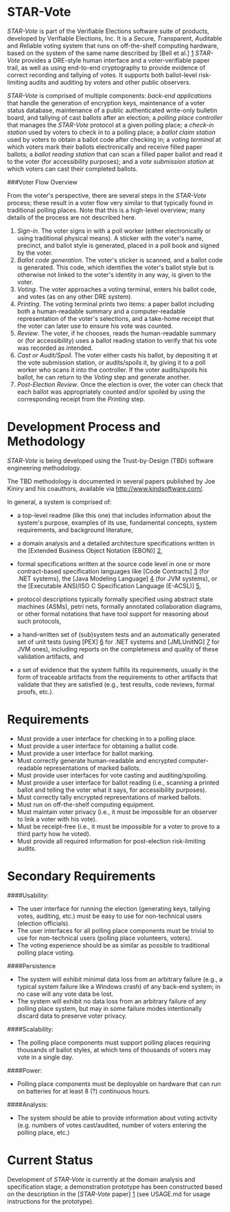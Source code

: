 STAR-Vote
===

*STAR-Vote* is part of the Verifiable Elections software suite of products, developed by Verifiable Elections, Inc. It is a *S*ecure, *T*ransparent, *A*uditable and *R*eliable voting system that runs on off-the-shelf computing hardware, based on the system of the same name described by [Bell et al.] [1] *STAR-Vote* provides a DRE-style human interface and a voter-verifiable paper trail, as well as using end-to-end cryptography to provide evidence of correct recording and tallying of votes. It supports both ballot-level risk-limiting audits and auditing by voters and other public observers.

*STAR-Vote* is comprised of multiple components: *back-end applications* that handle the generation of encryption keys, maintenance of a voter status database, maintenance of a public authenticated write-only bulletin board, and tallying of cast ballots after an election; a *polling place controller* that manages the *STAR-Vote* protocol at a given polling place; a *check-in station* used by voters to check in to a polling place; a *ballot claim station* used by voters to obtain a ballot code after checking in; a *voting terminal* at which voters mark their ballots electronically and receive filled paper ballots; a *ballot reading station* that can scan a filled paper ballot and read it to the voter (for accessibility purposes); and a *vote submission station* at which voters can cast their completed ballots. 

###Voter Flow Overview

From the voter's perspective, there are several steps in the *STAR-Vote* process; these result in a voter flow very similar to that typically found in traditional polling places. Note that this is a high-level overview; many details of the process are not described here.

1. *Sign-in*. The voter signs in with a poll worker (either electronically or using traditional physical means). A sticker with the voter's name, precinct, and ballot style is generated, placed in a poll book and signed by the voter.
2. *Ballot code generation*. The voter's sticker is scanned, and a ballot code is generated. This code, which identifies the voter's ballot style but is otherwise not linked to the voter's identity in any way, is given to the voter. 
3. *Voting*. The voter approaches a voting terminal, enters his ballot code, and votes (as on any other DRE system).
4. *Printing*. The voting terminal prints two items: a paper ballot including both a human-readable summary and a computer-readable representation of the voter's selections, and a take-home receipt that the voter can later use to ensure his vote was counted.
5. *Review*. The voter, if he chooses, reads the human-readable summary  or (for accessibility) uses a ballot reading station to verify that his vote was recorded as intended.
6. *Cast or Audit/Spoil*. The voter either casts his ballot, by depositing it at the vote submission station, or audits/spoils it, by giving it to a poll worker who scans it into the controller. If the voter audits/spoils his ballot, he can return to the *Voting* step and generate another.
7. *Post-Election Review*. Once the election is over, the voter can check that each ballot was appropriately counted and/or spoiled by using the corresponding receipt from the *Printing* step.

Development Process and Methodology
===

*STAR-Vote* is being developed using the Trust-by-Design (TBD) software engineering methodology.

The TBD methodology is documented in several papers published by Joe
Kiniry and his coauthors, available via http://www.kindsoftware.com/.

In general, a system is comprised of:

* a top-level readme (like this one) that includes information about
  the system's purpose, examples of its use, fundamental concepts,
  system requirements, and background literature,

* a domain analysis and a detailed architecture specifications written
  in the [Extended Business Object Notation (EBON)] [2],

* formal specifications written at the source code level in one or
  more contract-based specification languages like [Code Contracts] [3]
  (for .NET systems), the [Java Modeling Language] [4] (for JVM
  systems), or the [Executable ANSI/ISO C Specification Language
  (E-ACSL)] [5],

* protocol descriptions typically formally specified using abstract
  state machines (ASMs), petri nets, formally annotated collaboration
  diagrams, or other formal notations that have tool support for
  reasoning about such protocols,

* a hand-written set of (sub)system tests and an automatically
  generated set of unit tests (using [PEX] [6] for .NET systems and
  [JMLUnitNG] [7] for JVM ones), including reports on the completeness
  and quality of these validation artifacts, and

* a set of evidence that the system fulfills its requirements, usually
  in the form of traceable artifacts from the requirements to other
  artifacts that validate that they are satisfied (e.g., test results,
  code reviews, formal proofs, etc.).
  
Requirements
===

* Must provide a user interface for checking in to a polling place.
* Must provide a user interface for obtaining a ballot code.
* Must provide a user interface for ballot marking.
* Must correctly generate human-readable and encrypted computer-readable representations of marked ballots.
* Must provide user interfaces for vote casting and auditing/spoiling.
* Must provide a user interface for ballot reading (i.e., scanning a printed ballot and telling the voter what it says, for accessibility purposes).
* Must correctly tally encrypted representations of marked ballots.
* Must run on off-the-shelf computing equipment.
* Must maintain voter privacy (i.e., it must be impossible for an observer to link a voter with his vote).
* Must be receipt-free (i.e., it must be impossible for a voter to prove to a third party how he voted).
* Must provide all required information for post-election risk-limiting audits. 


Secondary Requirements
===

####Usability:

* The user interface for running the election (generating keys, tallying votes, auditing, etc.) must be easy to use for non-technical users (election officials).
* The user interfaces for all polling place components must be trivial to use for non-technical users (polling place volunteers, voters).
* The voting experience should be as similar as possible to traditional polling place voting.

####Persistence

* The system will exhibit minimal data loss from an arbitrary failure (e.g., a typical system failure like a Windows crash) of any back-end system; in no case will any vote data be lost. 
* The system will exhibit no data loss from an arbitrary failure of any polling place system, but may in some failure modes intentionally discard data to preserve voter privacy.
  
####Scalability:

* The polling place components must support polling places requiring thousands of ballot styles, at which tens of thousands of voters may vote in a single day. 

####Power:

* Polling place components must be deployable on hardware that can run on batteries for at least 8 (?) continuous hours.

####Analysis:

* The system should be able to provide information about voting activity (e.g. numbers of votes cast/audited, number of voters entering the polling place, etc.)

Current Status
===

Development of *STAR-Vote* is currently at the domain analysis and specification stage; a demonstration prototype has been constructed based on the description in the [*STAR-Vote* paper] [1] (see USAGE.md for usage instructions for the prototype).

[1]: http://www.traviscountyclerk.org/eclerk/content/images/presentations_articles/pdf_tc_elections_2013.07.26_star.pdf "STAR-Vote: A Secure, Transparent, Auditable and Reliable Voting System"

[2]: http://bon-method.com/  "The Business Object Notation"

[3]: http://research.microsoft.com/en-us/projects/contracts/  "Code Contracts library for .NET"

[4]: http://www.jmlspecs.org/  "Java Modeling Language (JML)"

[5]: http://frama-c.com/ "The Executable ANSI/ISO C Specification Language"

[6]: http://research.microsoft.com/en-us/projects/pex/  "PEX"

[7]: http://formalmethods.insttech.washington.edu/software/jmlunitng/ "JMLUnitNG"
